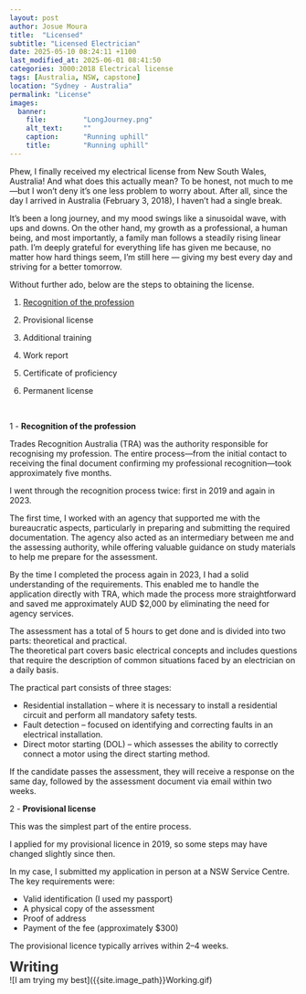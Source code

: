 ```yaml
---
layout: post
author: Josue Moura
title:  "Licensed"
subtitle: "Licensed Electrician"
date: 2025-05-10 08:24:11 +1100
last_modified_at: 2025-06-01 08:41:50
categories: 3000:2018 Electrical license
tags: [Australia, NSW, capstone]
location: "Sydney - Australia"
permalink: "License"
images:
  banner:
    file:         "LongJourney.png"
    alt_text:     ""
    caption:      "Running uphill"
    title:        "Running uphill"
---
```

<style>
/* temp */

    .typing {
      font-size: 24px;
      font-weight: bold;
      color: #333;
    }

    .dots::after {
      content: "";
      display: inline-block;
      animation: dots 1.5s steps(4, end) infinite;
    }

    @keyframes dots {
      0% {
        content: "";
      }
      25% {
        content: ".";
      }
      50% {
        content: "..";
      }
      75% {
        content: "...";
      }
      100% {
        content: "";
      }
    }
/* temp */

</style>

Phew, I finally received my electrical license from New South Wales, Australia! And what does this actually mean? To be honest, not much to me—but I won’t deny it’s one less problem to worry about. After all, since the day I arrived in Australia (February 3, 2018), I haven’t had a single break.

It’s been a long journey, and my mood swings like a sinusoidal wave, with ups and downs. On the other hand, my growth as a professional, a human being, and most importantly, a family man follows a steadily rising linear path. I’m deeply grateful for everything life has given me because, no matter how hard things seem, I’m still here — giving my best every day and striving for a better tomorrow.

Without further ado, below are the steps to obtaining the license.

1. <a href="#one">Recognition of the profession</a>

2. Provisional license

3. Additional training

4. Work report

5. Certificate of proficiency

6. Permanent license


<br>

1 - **<span id="one">Recognition of the profession</span>**

Trades Recognition Australia (TRA) was the authority responsible for recognising my profession. The entire process—from the initial contact to receiving the final document confirming my professional recognition—took approximately five months.

I went through the recognition process twice: first in 2019 and again in 2023.

The first time, I worked with an agency that supported me with the bureaucratic aspects, particularly in preparing and submitting the required documentation. The agency also acted as an intermediary between me and the assessing authority, while offering valuable guidance on study materials to help me prepare for the assessment.

By the time I completed the process again in 2023, I had a solid understanding of the requirements. This enabled me to handle the application directly with TRA, which made the process more straightforward and saved me approximately AUD $2,000 by eliminating the need for agency services.

The assessment has a total of 5 hours to get done and is divided into two parts: theoretical and practical.  
The theoretical part covers basic electrical concepts and includes questions that require the description of common situations faced by an electrician on a daily basis.

The practical part consists of three stages:
- Residential installation – where it is necessary to install a residential circuit and perform all mandatory safety tests.  
- Fault detection – focused on identifying and correcting faults in an electrical installation.  
- Direct motor starting (DOL) – which assesses the ability to correctly connect a motor using the direct starting method.

If the candidate passes the assessment, they will receive a response on the same day, followed by the assessment document via email within two weeks.

2 - **<span id="two">Provisional license</span>**

This was the simplest part of the entire process.

I applied for my provisional licence in 2019, so some steps may have changed slightly since then.

In my case, I submitted my application in person at a NSW Service Centre. The key requirements were:

- Valid identification (I used my passport)
- A physical copy of the assessment
- Proof of address
- Payment of the fee (approximately $300)

The provisional licence typically arrives within 2–4 weeks.

<div class="typing">
    Writing<span class="dots"></span>
</div>
![I am trying my best]({{site.image_path}}Working.gif)